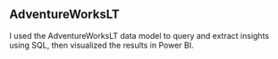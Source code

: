 ## AdventureWorksLT

I used the AdventureWorksLT data model to query and extract insights using SQL, then visualized the results in Power BI.
